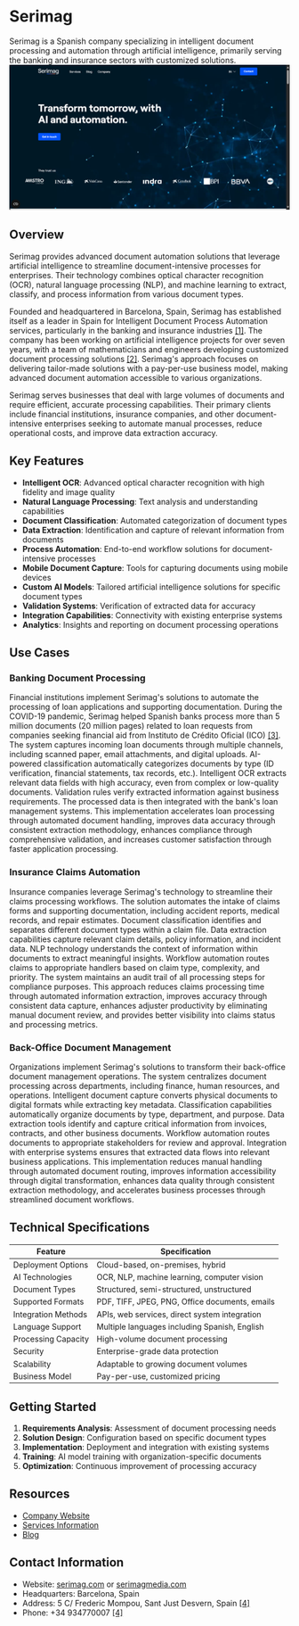 
# Serimag

Serimag is a Spanish company specializing in intelligent document processing and automation through artificial intelligence, primarily serving the banking and insurance sectors with customized solutions.
![Serimag](./assets/serimag.png)

## Overview

Serimag provides advanced document automation solutions that leverage artificial intelligence to streamline document-intensive processes for enterprises. Their technology combines optical character recognition (OCR), natural language processing (NLP), and machine learning to extract, classify, and process information from various document types.

Founded and headquartered in Barcelona, Spain, Serimag has established itself as a leader in Spain for Intelligent Document Process Automation services, particularly in the banking and insurance industries [[1]](https://www.bouncewatch.com/explore/startup/serimag). The company has been working on artificial intelligence projects for over seven years, with a team of mathematicians and engineers developing customized document processing solutions [[2]](https://serimagmedia.com/en/about-us/). Serimag's approach focuses on delivering tailor-made solutions with a pay-per-use business model, making advanced document automation accessible to various organizations.

Serimag serves businesses that deal with large volumes of documents and require efficient, accurate processing capabilities. Their primary clients include financial institutions, insurance companies, and other document-intensive enterprises seeking to automate manual processes, reduce operational costs, and improve data extraction accuracy.

## Key Features

- **Intelligent OCR**: Advanced optical character recognition with high fidelity and image quality
- **Natural Language Processing**: Text analysis and understanding capabilities
- **Document Classification**: Automated categorization of document types
- **Data Extraction**: Identification and capture of relevant information from documents
- **Process Automation**: End-to-end workflow solutions for document-intensive processes
- **Mobile Document Capture**: Tools for capturing documents using mobile devices
- **Custom AI Models**: Tailored artificial intelligence solutions for specific document types
- **Validation Systems**: Verification of extracted data for accuracy
- **Integration Capabilities**: Connectivity with existing enterprise systems
- **Analytics**: Insights and reporting on document processing operations

## Use Cases

### Banking Document Processing

Financial institutions implement Serimag's solutions to automate the processing of loan applications and supporting documentation. During the COVID-19 pandemic, Serimag helped Spanish banks process more than 5 million documents (20 million pages) related to loan requests from companies seeking financial aid from Instituto de Crédito Oficial (ICO) [[3]](https://static1.abbyy.com/abbyycommedia/36491/customerstory-intelligent-document-processing-financial-services-serimag-en.pdf). The system captures incoming loan documents through multiple channels, including scanned paper, email attachments, and digital uploads. AI-powered classification automatically categorizes documents by type (ID verification, financial statements, tax records, etc.). Intelligent OCR extracts relevant data fields with high accuracy, even from complex or low-quality documents. Validation rules verify extracted information against business requirements. The processed data is then integrated with the bank's loan management systems. This implementation accelerates loan processing through automated document handling, improves data accuracy through consistent extraction methodology, enhances compliance through comprehensive validation, and increases customer satisfaction through faster application processing.

### Insurance Claims Automation

Insurance companies leverage Serimag's technology to streamline their claims processing workflows. The solution automates the intake of claims forms and supporting documentation, including accident reports, medical records, and repair estimates. Document classification identifies and separates different document types within a claim file. Data extraction capabilities capture relevant claim details, policy information, and incident data. NLP technology understands the context of information within documents to extract meaningful insights. Workflow automation routes claims to appropriate handlers based on claim type, complexity, and priority. The system maintains an audit trail of all processing steps for compliance purposes. This approach reduces claims processing time through automated information extraction, improves accuracy through consistent data capture, enhances adjuster productivity by eliminating manual document review, and provides better visibility into claims status and processing metrics.

### Back-Office Document Management

Organizations implement Serimag's solutions to transform their back-office document management operations. The system centralizes document processing across departments, including finance, human resources, and operations. Intelligent document capture converts physical documents to digital formats while extracting key metadata. Classification capabilities automatically organize documents by type, department, and purpose. Data extraction tools identify and capture critical information from invoices, contracts, and other business documents. Workflow automation routes documents to appropriate stakeholders for review and approval. Integration with enterprise systems ensures that extracted data flows into relevant business applications. This implementation reduces manual handling through automated document routing, improves information accessibility through digital transformation, enhances data quality through consistent extraction methodology, and accelerates business processes through streamlined document workflows.

## Technical Specifications

| Feature | Specification |
|---------|---------------|
| Deployment Options | Cloud-based, on-premises, hybrid |
| AI Technologies | OCR, NLP, machine learning, computer vision |
| Document Types | Structured, semi-structured, unstructured |
| Supported Formats | PDF, TIFF, JPEG, PNG, Office documents, emails |
| Integration Methods | APIs, web services, direct system integration |
| Language Support | Multiple languages including Spanish, English |
| Processing Capacity | High-volume document processing |
| Security | Enterprise-grade data protection |
| Scalability | Adaptable to growing document volumes |
| Business Model | Pay-per-use, customized pricing |

## Getting Started

1. **Requirements Analysis**: Assessment of document processing needs
2. **Solution Design**: Configuration based on specific document types
3. **Implementation**: Deployment and integration with existing systems
4. **Training**: AI model training with organization-specific documents
5. **Optimization**: Continuous improvement of processing accuracy

## Resources

- [Company Website](https://serimag.com/en/)
- [Services Information](https://serimag.com/en/services/)
- [Blog](https://serimag.com/en/blog-2/)

## Contact Information

- Website: [serimag.com](https://serimag.com/en/) or [serimagmedia.com](https://serimagmedia.com/en/)
- Headquarters: Barcelona, Spain
- Address: 5 C/ Frederic Mompou, Sant Just Desvern, Spain [[4]](https://www.zoominfo.com/c/serimag/439616083)
- Phone: +34 934770007 [[4]](https://www.zoominfo.com/c/serimag/439616083)
